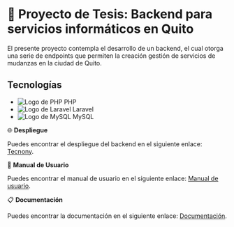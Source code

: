 # 📄 Proyecto de Tesis: Backend para servicios informáticos en Quito

El presente proyecto contempla el desarrollo de un backend, el cual otorga una serie de endpoints que permiten la creación gestión de servicios de mudanzas en la ciudad de Quito.

## Tecnologías 

- ![Logo de PHP](https://link-al-logo-de-php.com) PHP
- ![Logo de Laravel](https://link-al-logo-de-laravel.com) Laravel
- ![Logo de MySQL](https://link-al-logo-de-mysql.com) MySQL

🌐 **Despliegue**

Puedes encontrar el despliegue del backend en el siguiente enlace: [Tecnony](http://mudanzapp.duckdns.org).

📖 **Manual de Usuario**

Puedes encontrar el manual de usuario en el siguiente enlace: [Manual de usuario](https://youtu.be/Z9mCoOb9vmQ).

📋 **Documentación**

Puedes encontrar la documentación en el siguiente enlace: [Documentación](http://mudanzapp.duckdns.org/api/documentation#/).
